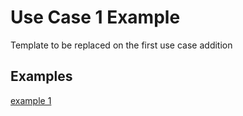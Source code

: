 # Use Case 1 Example

Template to be replaced on the first use case addition

## Examples

[example 1](example1.json)
